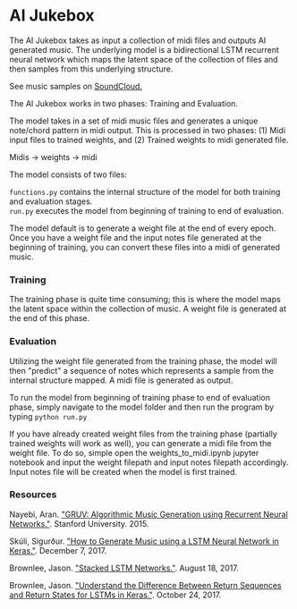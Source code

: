 # AI Jukebox
The AI Jukebox takes as input a collection of midi files and outputs AI generated music.  The underlying model is a bidirectional LSTM recurrent neural network which maps the latent space of the collection of files and then samples from this underlying structure.  

See music samples on [SoundCloud.](https://soundcloud.com/cipher813)

The AI Jukebox works in two phases: Training and Evaluation.  

The model takes in a set of midi music files and generates a unique note/chord pattern in midi output.  This is processed in two phases: (1) Midi input files to trained weights, and (2) Trained weights to midi generated file.  

Midis -> weights -> midi

The model consists of two files:

`functions.py` contains the internal structure of the model for both training and evaluation stages.  
`run.py` executes the model from beginning of training to end of evaluation.  

The model default is to generate a weight file at the end of every epoch.  Once you have a weight file and the input notes file generated at the beginning of training, you can convert these files into a midi of generated music.  

### Training

The training phase is quite time consuming; this is where the model maps the latent space within the collection of music.  A weight file is generated at the end of this phase.  

### Evaluation

Utilizing the weight file generated from the training phase, the model will then "predict" a sequence of notes which represents a sample from the internal structure mapped.  A midi file is generated as output.  

To run the model from beginning of training phase to end of evaluation phase, simply navigate to the model folder and then run the program by typing `python run.py`

If you have already created weight files from the training phase (partially trained weights will work as well), you can generate a midi file from the weight file.  To do so, simple open the weights_to_midi.ipynb jupyter notebook and input the weight filepath and input notes filepath accordingly.  Input notes file will be created when the model is first trained.  


### Resources
Nayebi, Aran. ["GRUV: Algorithmic Music Generation using Recurrent Neural Networks."](https://www.arxiv.org). Stanford University. 2015.  

Skúli, Sigurður.  ["How to Generate Music using a LSTM Neural Network in Keras."](https://towardsdatascience.com/how-to-generate-music-using-a-lstm-neural-network-in-keras-68786834d4c5). December 7, 2017.

Brownlee, Jason. ["Stacked LSTM Networks."](https://machinelearningmastery.com/stacked-long-short-term-memory-networks/). August 18, 2017.

Brownlee, Jason. ["Understand the Difference Between Return Sequences and Return States for LSTMs in Keras."](https://machinelearningmastery.com/return-sequences-and-return-states-for-lstms-in-keras/). October 24, 2017.  
